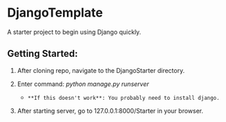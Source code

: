 # DjangoTemplate
A starter project to begin using Django quickly.



## Getting Started:


1. After cloning repo, navigate to the DjangoStarter directory.

2. Enter command: *python manage.py runserver*
      -     **If this doesn't work**: You probably need to install django.
  
3. After starting server, go to 127.0.0.1:8000/Starter in your browser.
